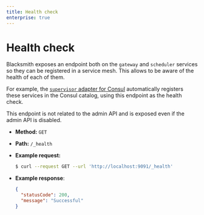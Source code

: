 ```yaml
---
title: Health check
enterprise: true
---
```


# Health check

Blacksmith exposes an endpoint both on the `gateway` and `scheduler` services so
they can be registered in a service mesh. This allows to be aware of the health
of each of them.

For example, the [`supervisor` adapter for Consul](/blacksmith/options/supervisor/consul)
automatically registers these services in the Consul catalog, using this endpoint
as the health check.

This endpoint is not related to the admin API and is exposed even if the admin API
is disabled.

- **Method:** `GET`
- **Path:** `/_health`

- **Example request:**
  ```bash
  $ curl --request GET --url 'http://localhost:9091/_health'

  ```

- **Example response**:
  ```json
  {
    "statusCode": 200,
    "message": "Successful"
  }

  ```
